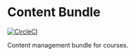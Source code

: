 # Content Bundle

[![CircleCI](https://circleci.com/gh/sprungbrett/content-bundle/tree/master.svg?style=svg)](https://circleci.com/gh/sprungbrett/content-bundle/tree/master)

Content management bundle for courses.
